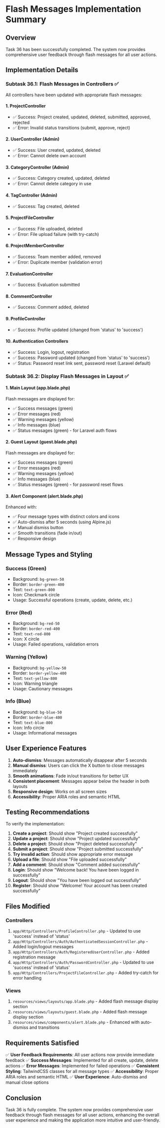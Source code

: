 # Flash Messages Implementation Summary

## Overview
Task 36 has been successfully completed. The system now provides comprehensive user feedback through flash messages for all user actions.

## Implementation Details

### Subtask 36.1: Flash Messages in Controllers ✅

All controllers have been updated with appropriate flash messages:

#### 1. **ProjectController**
- ✅ Success: Project created, updated, deleted, submitted, approved, rejected
- ✅ Error: Invalid status transitions (submit, approve, reject)

#### 2. **UserController** (Admin)
- ✅ Success: User created, updated, deleted
- ✅ Error: Cannot delete own account

#### 3. **CategoryController** (Admin)
- ✅ Success: Category created, updated, deleted
- ✅ Error: Cannot delete category in use

#### 4. **TagController** (Admin)
- ✅ Success: Tag created, deleted

#### 5. **ProjectFileController**
- ✅ Success: File uploaded, deleted
- ✅ Error: File upload failure (with try-catch)

#### 6. **ProjectMemberController**
- ✅ Success: Team member added, removed
- ✅ Error: Duplicate member (validation error)

#### 7. **EvaluationController**
- ✅ Success: Evaluation submitted

#### 8. **CommentController**
- ✅ Success: Comment added, deleted

#### 9. **ProfileController**
- ✅ Success: Profile updated (changed from 'status' to 'success')

#### 10. **Authentication Controllers**
- ✅ Success: Login, logout, registration
- ✅ Success: Password updated (changed from 'status' to 'success')
- ✅ Status: Password reset link sent, password reset (Laravel default)

### Subtask 36.2: Display Flash Messages in Layout ✅

#### 1. **Main Layout (app.blade.php)**
Flash messages are displayed for:
- ✅ Success messages (green)
- ✅ Error messages (red)
- ✅ Warning messages (yellow)
- ✅ Info messages (blue)
- ✅ Status messages (green) - for Laravel auth flows

#### 2. **Guest Layout (guest.blade.php)**
Flash messages are displayed for:
- ✅ Success messages (green)
- ✅ Error messages (red)
- ✅ Warning messages (yellow)
- ✅ Info messages (blue)
- ✅ Status messages (green) - for password reset flows

#### 3. **Alert Component (alert.blade.php)**
Enhanced with:
- ✅ Four message types with distinct colors and icons
- ✅ Auto-dismiss after 5 seconds (using Alpine.js)
- ✅ Manual dismiss button
- ✅ Smooth transitions (fade in/out)
- ✅ Responsive design

## Message Types and Styling

### Success (Green)
- Background: `bg-green-50`
- Border: `border-green-400`
- Text: `text-green-800`
- Icon: Checkmark circle
- Usage: Successful operations (create, update, delete, etc.)

### Error (Red)
- Background: `bg-red-50`
- Border: `border-red-400`
- Text: `text-red-800`
- Icon: X circle
- Usage: Failed operations, validation errors

### Warning (Yellow)
- Background: `bg-yellow-50`
- Border: `border-yellow-400`
- Text: `text-yellow-800`
- Icon: Warning triangle
- Usage: Cautionary messages

### Info (Blue)
- Background: `bg-blue-50`
- Border: `border-blue-400`
- Text: `text-blue-800`
- Icon: Info circle
- Usage: Informational messages

## User Experience Features

1. **Auto-dismiss**: Messages automatically disappear after 5 seconds
2. **Manual dismiss**: Users can click the X button to close messages immediately
3. **Smooth animations**: Fade in/out transitions for better UX
4. **Consistent placement**: Messages appear below the header in both layouts
5. **Responsive design**: Works on all screen sizes
6. **Accessibility**: Proper ARIA roles and semantic HTML

## Testing Recommendations

To verify the implementation:

1. **Create a project**: Should show "Project created successfully"
2. **Update a project**: Should show "Project updated successfully"
3. **Delete a project**: Should show "Project deleted successfully"
4. **Submit a project**: Should show "Project submitted successfully"
5. **Try invalid action**: Should show appropriate error message
6. **Upload a file**: Should show "File uploaded successfully"
7. **Add a comment**: Should show "Comment added successfully"
8. **Login**: Should show "Welcome back! You have been logged in successfully"
9. **Logout**: Should show "You have been logged out successfully"
10. **Register**: Should show "Welcome! Your account has been created successfully"

## Files Modified

### Controllers
1. `app/Http/Controllers/ProfileController.php` - Updated to use 'success' instead of 'status'
2. `app/Http/Controllers/Auth/AuthenticatedSessionController.php` - Added login/logout messages
3. `app/Http/Controllers/Auth/RegisteredUserController.php` - Added registration message
4. `app/Http/Controllers/Auth/PasswordController.php` - Updated to use 'success' instead of 'status'
5. `app/Http/Controllers/ProjectFileController.php` - Added try-catch for error handling

### Views
1. `resources/views/layouts/app.blade.php` - Added flash message display section
2. `resources/views/layouts/guest.blade.php` - Added flash message display section
3. `resources/views/components/alert.blade.php` - Enhanced with auto-dismiss and transitions

## Requirements Satisfied

✅ **User Feedback Requirements**: All user actions now provide immediate feedback
✅ **Success Messages**: Implemented for all create, update, delete actions
✅ **Error Messages**: Implemented for failed operations
✅ **Consistent Styling**: TailwindCSS classes for all message types
✅ **Accessibility**: Proper ARIA roles and semantic HTML
✅ **User Experience**: Auto-dismiss and manual close options

## Conclusion

Task 36 is fully complete. The system now provides comprehensive user feedback through flash messages for all user actions, enhancing the overall user experience and making the application more intuitive and user-friendly.
